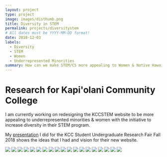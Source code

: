 ```yaml
---
layout: project
type: project
image: images/disthumb.png
title: Diversity in STEM
permalink: projects/diversitystem
# All dates must be YYYY-MM-DD format!
date: 2018-12-03
labels:
  - Diversity
  - STEM
  - Women
  - Underrepresented Minorities
summary: How can we make STEM/CS more appealing to Women & Native Hawaiians?
---
```


# Research for Kapi'olani Community College
I am currently working on redesigning the KCCSTEM website to be more appealing to underrepresented minorities & women with the initiative to increase diversity in their STEM program.

My [presentation](https://docs.google.com/presentation/d/1wrauroYPML3FRxXu9RMC97OBIoRGKsvWbc2U2-l1XSA/edit?usp=sharing) I did for the KCC Student Undergraduate Research Fair Fall 2018 shows the ideas that I had and vision for their new website.

<img class="ui centered image" src="../images/surf/0.jpg">
<img class="ui centered image" src="../images/surf/1.jpg">
<img class="ui centered image" src="../images/surf/2.jpg">
<img class="ui centered image" src="../images/surf/3.jpg">
<img class="ui centered image" src="../images/surf/4.jpg">
<img class="ui centered image" src="../images/surf/5.jpg">
<img class="ui centered image" src="../images/surf/6.jpg">
<img class="ui centered image" src="../images/surf/7.jpg">
<img class="ui centered image" src="../images/surf/8.jpg">
<img class="ui centered image" src="../images/surf/9.jpg">
<img class="ui centered image" src="../images/surf/10.jpg">
<img class="ui centered image" src="../images/surf/11.jpg">
<img class="ui centered image" src="../images/surf/12.jpg">
<img class="ui centered image" src="../images/surf/13.jpg">
<img class="ui centered image" src="../images/surf/14.jpg">
<img class="ui centered image" src="../images/surf/15.jpg">
<img class="ui centered image" src="../images/surf/16.jpg">
<img class="ui centered image" src="../images/surf/17.jpg">
<img class="ui centered image" src="../images/surf/18.jpg">

